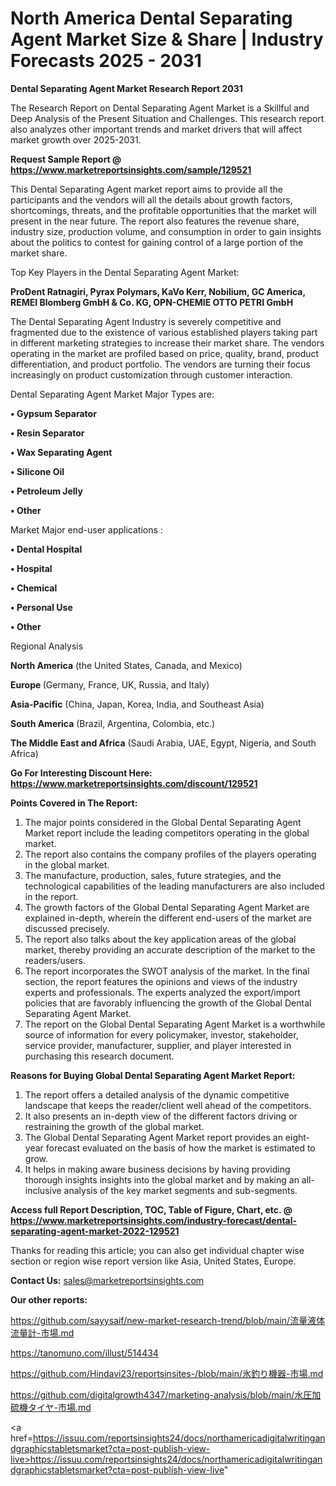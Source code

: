 # North America Dental Separating Agent Market Size & Share | Industry Forecasts 2025 - 2031

<strong>Dental Separating Agent Market Research Report 2031</strong>

The Research Report on Dental Separating Agent Market is a Skillful and Deep Analysis of the Present Situation and Challenges. This research report also analyzes other important trends and market drivers that will affect market growth over 2025-2031.

<strong>Request Sample Report @ <a href=https://www.marketreportsinsights.com/sample/129521>https://www.marketreportsinsights.com/sample/129521</a></strong>

This Dental Separating Agent market report aims to provide all the participants and the vendors will all the details about growth factors, shortcomings, threats, and the profitable opportunities that the market will present in the near future. The report also features the revenue share, industry size, production volume, and consumption in order to gain insights about the politics to contest for gaining control of a large portion of the market share.

Top Key Players in the Dental Separating Agent Market:

<strong>ProDent Ratnagiri, Pyrax Polymars, KaVo Kerr, Nobilium, GC America, REMEI Blomberg GmbH & Co. KG, OPN-CHEMIE OTTO PETRI GmbH</strong>

The Dental Separating Agent Industry is severely competitive and fragmented due to the existence of various established players taking part in different marketing strategies to increase their market share. The vendors operating in the market are profiled based on price, quality, brand, product differentiation, and product portfolio. The vendors are turning their focus increasingly on product customization through customer interaction.

Dental Separating Agent Market Major Types are:

<strong>• Gypsum Separator

• Resin Separator

• Wax Separating Agent

• Silicone Oil

• Petroleum Jelly

• Other</strong>

Market Major end-user applications :

<strong>• Dental Hospital

• Hospital

• Chemical

• Personal Use

• Other</strong>

Regional Analysis

</u><strong><b>North America</b></strong> (the United States, Canada, and Mexico)

<strong><b>Europe </b></strong>(Germany, France, UK, Russia, and Italy)

<strong><b>Asia-Pacific</b></strong> (China, Japan, Korea, India, and Southeast Asia)

<strong><b>South America</b></strong> (Brazil, Argentina, Colombia, etc.)

<strong><b>The Middle East and Africa</b></strong> (Saudi Arabia, UAE, Egypt, Nigeria, and South Africa)

<strong>Go For Interesting Discount Here: <a href=https://www.marketreportsinsights.com/discount/129521>https://www.marketreportsinsights.com/discount/129521</a></strong>

<strong>Points Covered in The Report:</strong>
<ol>
  <li>The major points considered in the Global Dental Separating Agent Market report include the leading competitors operating in the global market.</li>
  <li>The report also contains the company profiles of the players operating in the global market.</li>
  <li>The manufacture, production, sales, future strategies, and the technological capabilities of the leading manufacturers are also included in the report.</li>
  <li>The growth factors of the Global Dental Separating Agent Market are explained in-depth, wherein the different end-users of the market are discussed precisely.</li>
  <li>The report also talks about the key application areas of the global market, thereby providing an accurate description of the market to the readers/users.</li>
  <li>The report incorporates the SWOT analysis of the market. In the final section, the report features the opinions and views of the industry experts and professionals. The experts analyzed the export/import policies that are favorably influencing the growth of the Global Dental Separating Agent Market.</li>
  <li>The report on the Global Dental Separating Agent Market is a worthwhile source of information for every policymaker, investor, stakeholder, service provider, manufacturer, supplier, and player interested in purchasing this research document.</li>
</ol>
<strong>Reasons for Buying Global Dental Separating Agent Market Report:</strong>

<ol>
  <li>The report offers a detailed analysis of the dynamic competitive landscape that keeps the reader/client well ahead of the competitors.</li>
  <li>It also presents an in-depth view of the different factors driving or restraining the growth of the global market.</li>
  <li>The Global Dental Separating Agent Market report provides an eight-year forecast evaluated on the basis of how the market is estimated to grow.</li>
  <li>It helps in making aware business decisions by having providing thorough insights insights into the global market and by making an all-inclusive analysis of the key market segments and sub-segments.</li>
</ol>
<strong>Access full Report Description, TOC, Table of Figure, Chart, etc. @ <a href=https://www.marketreportsinsights.com/industry-forecast/dental-separating-agent-market-2022-129521>https://www.marketreportsinsights.com/industry-forecast/dental-separating-agent-market-2022-129521</a></strong>


Thanks for reading this article; you can also get individual chapter wise section or region wise report version like Asia, United States, Europe.

<strong>Contact Us:</strong>
sales@marketreportsinsights.com

<strong>Our other reports:</strong>

<a href=https://github.com/sayysaif/new-market-research-trend/blob/main/流量液体流量計-市場.md>https://github.com/sayysaif/new-market-research-trend/blob/main/流量液体流量計-市場.md</a>

<a href=https://tanomuno.com/illust/514434>https://tanomuno.com/illust/514434</a>

<a href=https://github.com/Hindavi23/reportsinsites-/blob/main/氷釣り機器-市場.md>https://github.com/Hindavi23/reportsinsites-/blob/main/氷釣り機器-市場.md</a>

<a href=https://github.com/digitalgrowth4347/marketing-analysis/blob/main/水圧加硫機タイヤ-市場.md>https://github.com/digitalgrowth4347/marketing-analysis/blob/main/水圧加硫機タイヤ-市場.md</a>

<a href=https://issuu.com/reportsinsights24/docs/northamericadigitalwritingandgraphicstabletsmarket?cta=post-publish-view-live>https://issuu.com/reportsinsights24/docs/northamericadigitalwritingandgraphicstabletsmarket?cta=post-publish-view-live</a>"
